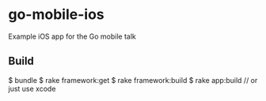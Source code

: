 # go-mobile-ios
Example iOS app for the Go mobile talk

## Build
$ bundle
$ rake framework:get
$ rake framework:build
$ rake app:build // or just use xcode
